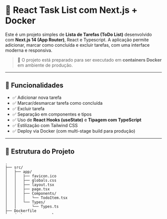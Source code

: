 # 📝 React Task List com Next.js + Docker

Este é um projeto simples de **Lista de Tarefas (ToDo List)** desenvolvido com **Next.js 14 (App Router)**, React e Typescript. A aplicação permite adicionar, marcar como concluída e excluir tarefas, com uma interface moderna e responsiva.

> 🚀 O projeto está preparado para ser executado em **containers Docker** em ambiente de produção.

---

## 🧩 Funcionalidades

- ✅ Adicionar nova tarefa
- ✅ Marcar/desmarcar tarefa como concluída
- ✅ Excluir tarefa
- ✅ Separação em componentes e tipos
- ✅ Uso de **React Hooks (useState)** e **Tipagem com TypeScript**
- ✅ Estilização com Tailwind CSS
- ✅ Deploy via Docker (com multi-stage build para produção)

---

## 📁 Estrutura do Projeto

```
.
├── src/
│   ├── app/
│   │   ├── favicon.ico
│   │   ├── globals.css
│   │   ├── layout.tsx
│   │   ├── page.tsx
│   │   ├── Components/
│   │   │   └── TodoItem.tsx
│   │   └── Types/
│   │       └── Types.ts
├── Dockerfile
├── docker-compose.yml
├── package.json
├── tsconfig.json
└── README.md
```

---

## ⚙️ Instalação Local (sem Docker)

### 1. Clonar o repositório

```bash
git clone https://github.com/keevinmarks/React_Task.git
cd React_Task
```

### 2. Instalar as dependências

```bash
npm install
```

### 3. Rodar o projeto

```bash
npm run dev
```

> Acesse em: `http://localhost:3000`

---

## 🐳 Rodando com Docker

### 1. Construir e subir os containers

```bash
docker-compose up --build
```

> Após isso, o app estará disponível em: `http://localhost:3000`

### 2. Parar os containers

```bash
docker-compose down
```

---

## 📦 Scripts úteis

| Comando              | Descrição                           |
|----------------------|--------------------------------------|
| `npm run dev`        | Inicia o servidor em modo dev        |
| `npm run build`      | Compila o projeto para produção      |
| `npm start`          | Inicia o servidor em modo produção   |

---

## 🛠 Tecnologias Utilizadas

- [Next.js 14](https://nextjs.org/)
- [React](https://react.dev/)
- [TypeScript](https://www.typescriptlang.org/)
- [Tailwind CSS](https://tailwindcss.com/)
- [Docker](https://www.docker.com/)

---

## 📄 Licença

Este projeto está licenciado sob a [MIT License](LICENSE).

---

## 🙋‍♂️ Autor

**Kevin Marques**  
📫 [@keevinmarks](https://github.com/keevinmarks)

